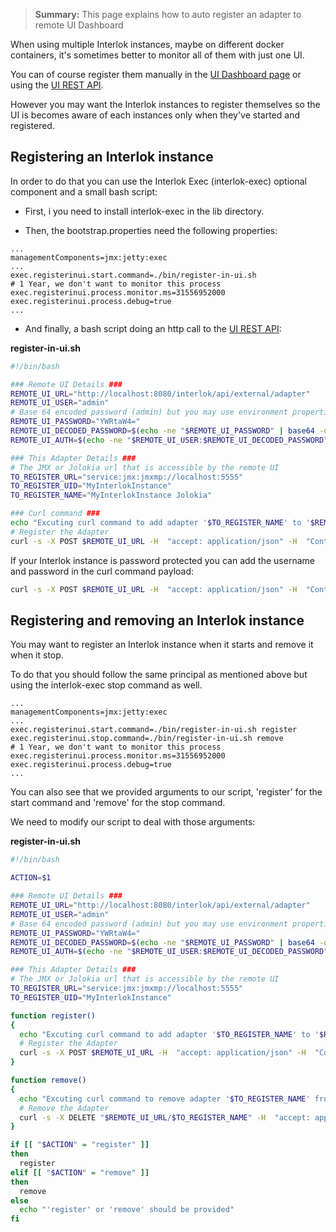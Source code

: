 > **Summary:** This page explains how to auto register an adapter to remote UI Dashboard

When using multiple Interlok instances, maybe on different docker containers, it's sometimes better to monitor all of them with just one UI.

You can of course register them manually in the [UI Dashboard page](/pages/ui/ui-dashboard) or using the [UI REST API](/pages/developer/developer-ui-api).

However you may want the Interlok instances to register themselves so the UI is becomes aware of each instances only when they've started and registered.

## Registering an Interlok instance

In order to do that you can use the Interlok Exec (interlok-exec) optional component and a small bash script:

* First, i you need to install interlok-exec in the lib directory.

* Then, the bootstrap.properties need the following properties: 

```properties
...
managementComponents=jmx:jetty:exec
...
exec.registerinui.start.command=./bin/register-in-ui.sh
# 1 Year, we don't want to monitor this process
exec.registerinui.process.monitor.ms=31556952000
exec.registerinui.process.debug=true
...
```

* And finally, a bash script doing an http call to the [UI REST API](/pages/developer/developer-ui-api):

**register-in-ui.sh**

```bash
#!/bin/bash

### Remote UI Details ###
REMOTE_UI_URL="http://localhost:8080/interlok/api/external/adapter"
REMOTE_UI_USER="admin"
# Base 64 encoded password (admin) but you may use environment properties
REMOTE_UI_PASSWORD="YWRtaW4="
REMOTE_UI_DECODED_PASSWORD=$(echo -ne "$REMOTE_UI_PASSWORD" | base64 -d)
REMOTE_UI_AUTH=$(echo -ne "$REMOTE_UI_USER:$REMOTE_UI_DECODED_PASSWORD" | base64 --wrap 0)

### This Adapter Details ###
# The JMX or Jolokia url that is accessible by the remote UI
TO_REGISTER_URL="service:jmx:jmxmp://localhost:5555"
TO_REGISTER_UID="MyInterlokInstance"
TO_REGISTER_NAME="MyInterlokInstance Jolokia"

### Curl command ###
echo "Excuting curl command to add adapter '$TO_REGISTER_NAME' to '$REMOTE_UI_URL'"
# Register the Adapter
curl -s -X POST $REMOTE_UI_URL -H  "accept: application/json" -H  "Content-Type: application/json" -H "Authorization: Basic $REMOTE_UI_AUTH" -d "{\"jmxUid\":\"$TO_REGISTER_UID\",\"url\":\"$TO_REGISTER_URL\",\"name\":\"$TO_REGISTER_NAME\"}"
```

If your Interlok instance is password protected you can add the username and password in the curl command payload:

```bash
curl -s -X POST $REMOTE_UI_URL -H  "accept: application/json" -H  "Content-Type: application/json" -H "Authorization: Basic $REMOTE_UI_AUTH" -d "{\"jmxUid\":\"$TO_REGISTER_UID\",\"url\":\"$TO_REGISTER_URL\",\"jmxUsername\":\"$TO_REGISTER_USER\",\"jmxPassword\":\"$TO_REGISTER_PASSWORD\",\"name\":\"$TO_REGISTER_NAME\"}"
```

## Registering and removing an Interlok instance

You may want to register an Interlok instance when it starts and remove it when it stop.

To do that you should follow the same principal as mentioned above but using the interlok-exec stop command as well.

```properties
...
managementComponents=jmx:jetty:exec
...
exec.registerinui.start.command=./bin/register-in-ui.sh register
exec.registerinui.stop.command=./bin/register-in-ui.sh remove
# 1 Year, we don't want to monitor this process
exec.registerinui.process.monitor.ms=31556952000
exec.registerinui.process.debug=true
...
```

You can also see that we provided arguments to our script, 'register' for the start command and 'remove' for the stop command.

We need to modify our script to deal with those arguments:

**register-in-ui.sh**

```bash
#!/bin/bash

ACTION=$1

### Remote UI Details ###
REMOTE_UI_URL="http://localhost:8080/interlok/api/external/adapter"
REMOTE_UI_USER="admin"
# Base 64 encoded password (admin) but you may use environment properties
REMOTE_UI_PASSWORD="YWRtaW4="
REMOTE_UI_DECODED_PASSWORD=$(echo -ne "$REMOTE_UI_PASSWORD" | base64 -d)
REMOTE_UI_AUTH=$(echo -ne "$REMOTE_UI_USER:$REMOTE_UI_DECODED_PASSWORD" | base64 --wrap 0)

### This Adapter Details ###
# The JMX or Jolokia url that is accessible by the remote UI
TO_REGISTER_URL="service:jmx:jmxmp://localhost:5555"
TO_REGISTER_UID="MyInterlokInstance"

function register()
{
  echo "Excuting curl command to add adapter '$TO_REGISTER_NAME' to '$REMOTE_UI_URL'"
  # Register the Adapter
  curl -s -X POST $REMOTE_UI_URL -H  "accept: application/json" -H  "Content-Type: application/json" -H "Authorization: Basic $REMOTE_UI_AUTH" -d "{\"jmxUid\":\"$TO_REGISTER_UID\",\"url\":\"$TO_REGISTER_URL\",\"name\":\"$TO_REGISTER_NAME\"}"
}

function remove()
{
  echo "Excuting curl command to remove adapter '$TO_REGISTER_NAME' from '$REMOTE_UI_URL'"
  # Remove the Adapter
  curl -s -X DELETE "$REMOTE_UI_URL/$TO_REGISTER_NAME" -H  "accept: application/json" -H "Authorization: Basic $REMOTE_UI_AUTH"
}

if [[ "$ACTION" = "register" ]]
then
  register
elif [[ "$ACTION" = "remove" ]]
then
  remove
else
  echo "'register' or 'remove' should be provided"
fi
```
